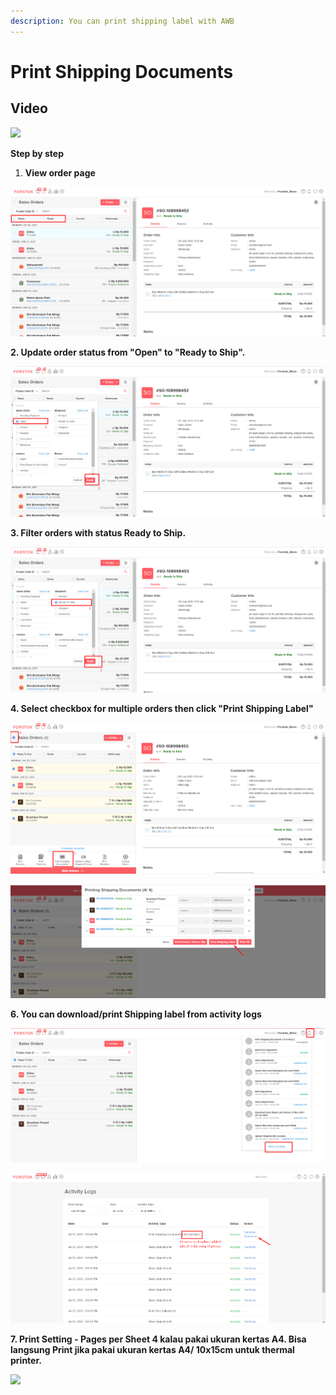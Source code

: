 ```yaml
---
description: You can print shipping label with AWB
---
```


# Print Shipping Documents

## Video

![](../../.gitbook/assets/new-download-shipping-label.gif)

**Step by step**

1. **View order page**

![](../../.gitbook/assets/image%20%28388%29.png)

**2. Update order status from "Open" to "Ready to Ship".**

![](../../.gitbook/assets/image%20%28390%29.png)

**3. Filter orders with status Ready to Ship.**

![](../../.gitbook/assets/image%20%28394%29.png)

**4. Select checkbox for multiple orders then click "Print Shipping Label"**

![](../../.gitbook/assets/image%20%28389%29.png)

![](../../.gitbook/assets/image%20%28387%29.png)

**6. You can download/print Shipping label from activity logs**

![](../../.gitbook/assets/image%20%28393%29.png)

![](../../.gitbook/assets/image%20%28395%29.png)

**7. Print Setting - Pages per Sheet 4 kalau pakai ukuran kertas A4. Bisa langsung Print jika pakai ukuran kertas A4/ 10x15cm untuk thermal printer.**

![](../../.gitbook/assets/screen-shot-2021-07-16-at-5.13.55-pm%20%281%29.png)

